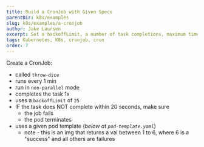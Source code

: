 ```yaml
---
title: Build a CronJob with Given Specs
parentDir: k8s/examples
slug: k8s/examples/a-cronjob
author: Jake Laursen
excerpt: Set a backoffLimit, a number of task completions, maximum time to completion, and more
tags: Kubernetes, K8s, cronjob, cron
order: 7
---
```


Create a CronJob:
- called `throw-dice`
- runs every 1 min
- run in `non-parallel` mode
- completes the task 1x
- uses a `backoffLimit` of `25`
- IF the task does NOT complete within 20 seconds, make sure
  - the job fails
  - the pod terminates
- uses a given pod template (_below at `pod-template.yaml`_)
  - note - this is an img that returns a val between 1 to 6, where 6 is a "success" and all others are failures


